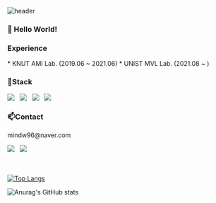 ![header](https://capsule-render.vercel.app/api?type=waving&color=gradient&height=200&text=Dongwook-Min&fontAlign=70&fontAlignY=40&animation=twinkling)
<h3 align="left">👋 Hello World!</h3>
<h3 align="left">Experience</h3>
* KNUT AMI Lab. (2019.06 ~ 2021.06)  
* UNIST MVL Lab. (2021.08 ~ )  

<h3 align="left">📌Stack</h3>
<div align="leftr"><img src="https://img.shields.io/badge/Python-3776AB?style=flat-square&logo=Python&logoColor=black"/></img> &nbsp 
<img src="https://img.shields.io/badge/Pytorch-EE4C2C?style=flat-square&logo=Pytorch&logoColor=black"/></img> &nbsp
<img src="https://img.shields.io/badge/TensorFlow-FF6F00?style=flat-square&logo=TensorFlow&logoColor=black"/></img> &nbsp
<img src="https://img.shields.io/badge/scikit-learn-F7931E?style=flat-square&logo=scikit-learn&logoColor=black"/></img></div>

<h3 align="left">📫Contact</h3>
<p align="left">mindw96@naver.com</p>
<div align="left"><a href="https://mindw96.tistory.com/"><img src="https://img.shields.io/badge/Minugio's&nbsp;Blog-AD29B6?style=flat-square&logo=Windows&logoColor=white"/></a> &nbsp 
<a href="https://instagram.com/dongwook_min"><img src="https://img.shields.io/badge/Instagram-E4405F?style=flat-square&logo=Instagram&logoColor=white"/></a>
</div>
<br/>
<br/>

[![Top Langs](https://github-readme-stats.vercel.app/api/top-langs/?username=mindw96&layout=compact)](https://github.com/anuraghazra/github-readme-stats)

![Anurag's GitHub stats](https://github-readme-stats.vercel.app/api?username=mindw96&count_private=true)

